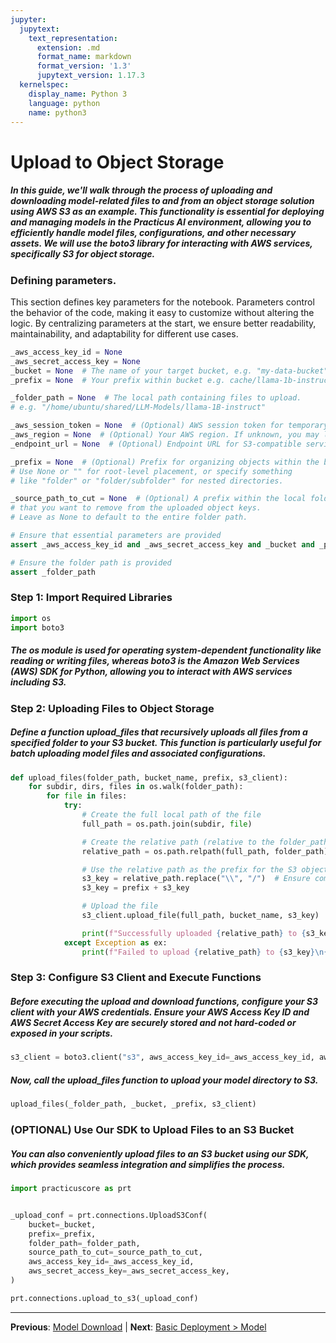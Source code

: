 ```yaml
---
jupyter:
  jupytext:
    text_representation:
      extension: .md
      format_name: markdown
      format_version: '1.3'
      jupytext_version: 1.17.3
  kernelspec:
    display_name: Python 3
    language: python
    name: python3
---
```


# Upload to Object Storage


##### In this guide, we'll walk through the process of uploading and downloading model-related files to and from an object storage solution using AWS S3 as an example. This functionality is essential for deploying and managing models in the Practicus AI environment, allowing you to efficiently handle model files, configurations, and other necessary assets. We will use the boto3 library for interacting with AWS services, specifically S3 for object storage.


### Defining parameters.
 
This section defines key parameters for the notebook. Parameters control the behavior of the code, making it easy to customize without altering the logic. By centralizing parameters at the start, we ensure better readability, maintainability, and adaptability for different use cases.
 

```python
_aws_access_key_id = None
_aws_secret_access_key = None
_bucket = None  # The name of your target bucket, e.g. "my-data-bucket"
_prefix = None  # Your prefix within bucket e.g. cache/llama-1b-instruct/

_folder_path = None  # The local path containing files to upload.
# e.g. "/home/ubuntu/shared/LLM-Models/llama-1B-instruct"

_aws_session_token = None  # (Optional) AWS session token for temporary credentials
_aws_region = None  # (Optional) Your AWS region. If unknown, you may leave it as None.
_endpoint_url = None  # (Optional) Endpoint URL for S3-compatible services (e.g., MinIO API URL)

_prefix = None  # (Optional) Prefix for organizing objects within the bucket.
# Use None or "" for root-level placement, or specify something
# like "folder" or "folder/subfolder" for nested directories.

_source_path_to_cut = None  # (Optional) A prefix within the local folder path
# that you want to remove from the uploaded object keys.
# Leave as None to default to the entire folder path.
```

```python
# Ensure that essential parameters are provided
assert _aws_access_key_id and _aws_secret_access_key and _bucket and _prefix

# Ensure the folder path is provided
assert _folder_path
```

### Step 1: Import Required Libraries


```python
import os
import boto3
```

##### The os module is used for operating system-dependent functionality like reading or writing files, whereas boto3 is the Amazon Web Services (AWS) SDK for Python, allowing you to interact with AWS services including S3.


### Step 2: Uploading Files to Object Storage



##### Define a function upload_files that recursively uploads all files from a specified folder to your S3 bucket. This function is particularly useful for batch uploading model files and associated configurations.

```python
def upload_files(folder_path, bucket_name, prefix, s3_client):
    for subdir, dirs, files in os.walk(folder_path):
        for file in files:
            try:
                # Create the full local path of the file
                full_path = os.path.join(subdir, file)

                # Create the relative path (relative to the folder_path)
                relative_path = os.path.relpath(full_path, folder_path)

                # Use the relative path as the prefix for the S3 object key
                s3_key = relative_path.replace("\\", "/")  # Ensure compatibility with S3 (Unix-style paths)
                s3_key = prefix + s3_key

                # Upload the file
                s3_client.upload_file(full_path, bucket_name, s3_key)

                print(f"Successfully uploaded {relative_path} to {s3_key}")
            except Exception as ex:
                print(f"Failed to upload {relative_path} to {s3_key}\n{ex}")
```

### Step 3: Configure S3 Client and Execute Functions



##### Before executing the upload and download functions, configure your S3 client with your AWS credentials. Ensure your AWS Access Key ID and AWS Secret Access Key are securely stored and not hard-coded or exposed in your scripts.

```python
s3_client = boto3.client("s3", aws_access_key_id=_aws_access_key_id, aws_secret_access_key=_aws_secret_access_key)
```

##### Now, call the upload_files function to upload your model directory to S3.

```python
upload_files(_folder_path, _bucket, _prefix, s3_client)
```

### (OPTIONAL) Use Our SDK to Upload Files to an S3 Bucket


##### You can also conveniently upload files to an S3 bucket using our SDK, which provides seamless integration and simplifies the process.

```python
import practicuscore as prt


_upload_conf = prt.connections.UploadS3Conf(
    bucket=_bucket,
    prefix=_prefix,
    folder_path=_folder_path,
    source_path_to_cut=_source_path_to_cut,
    aws_access_key_id=_aws_access_key_id,
    aws_secret_access_key=_aws_secret_access_key,
)

prt.connections.upload_to_s3(_upload_conf)
```


---

**Previous**: [Model Download](Model-Download.md) | **Next**: [Basic Deployment > Model](../basic-deployment/model.md)
